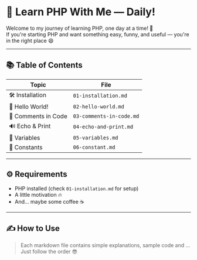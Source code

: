 # 🐘 Learn PHP With Me — Daily!

Welcome to my journey of learning PHP, one day at a time! 🚀  
If you're starting PHP and want something easy, funny, and useful — you're in the right place 😄

---

## 📚 Table of Contents

|  Topic                  | File                         |
|------------------------|------------------------------|
| 🛠️ Installation         | `01-installation.md`         |
| 👋 Hello World!         | `02-hello-world.md`          |
| 💬 Comments in Code     | `03-comments-in-code.md`     |
| 🔊 Echo & Print         | `04-echo-and-print.md`       |
| 🧠 Variables            | `05-variables.md`            |
| 🧱 Constants            | `06-constant.md`             |

---

## ⚙️ Requirements

- PHP installed (check `01-installation.md` for setup)
- A little motivation 🔥
- And... maybe some coffee ☕

---

## ✍️ How to Use

> Each markdown file contains simple explanations, sample code and ... 
> Just follow the order 😎
